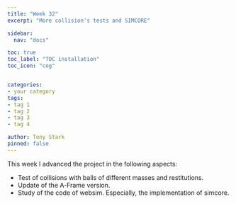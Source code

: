 ```yaml
---
title: "Week 32"
excerpt: "More collision's tests and SIMCORE"

sidebar:
  nav: "docs"

toc: true
toc_label: "TOC installation"
toc_icon: "cog"


categories:
- your category
tags:
- tag 1
- tag 2
- tag 3
- tag 4

author: Tony Stark
pinned: false
---
```


This week I advanced the project in the following aspects:
- Test of collisions with balls of different masses and restitutions.
- Update of the A-Frame version.
- Study of the code of websim. Especially, the implementation of simcore.



